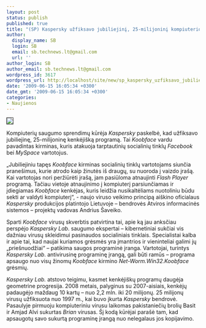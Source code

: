 ```yaml
---
layout: post
status: publish
published: true
title: "(SP) Kaspersky užfiksavo jubiliejinį, 25-milijoninį kompiuterio virusą"
author:
  display_name: SB
  login: SB
  email: sb.technews.lt@gmail.com
  url: ''
author_login: SB
author_email: sb.technews.lt@gmail.com
wordpress_id: 3617
wordpress_url: http://localhost/site/new/sp_kaspersky_uzfiksavo_jubiliejini__25milijonini_kompiuterio_virusa_/
date: '2009-06-15 16:05:34 +0300'
date_gmt: '2009-06-15 16:05:34 +0300'
categories:
- Naujienos
---
```

<div class="imgright"><img src="http://tbn3.google.com/images?q=tbn:ERvzqQcaa3WP3M:http://www.futursoftsolutions.com/catalog/images/kaspersky_logo.jpg" border="1" /></div>
<p>Kompiuterių saugumo sprendimų kūrėja <i>Kaspersky</i> paskelbė, kad užfiksavo jubiliejinę, 25-milijoninę kenkėjišką programą. Tai <i>Koobface</i> vardu pavadintas kirminas, kuris atakuoja tarptautinių socialinių tinklų <i>Facebook</i> bei <i>MySpace</i> vartotojus. </p>
<p>„Jubiliejiniu tapęs <i>Koobface</i> kirminas socialinių tinklų vartotojams siunčia pranešimus, kurie atrodo kaip žinutės iš draugų, su nuoroda į vaizdo įrašą. Kai vartotojas nori peržiūrėti įrašą, jam pasiūloma atnaujinti <i>Flash Player</i> programą. Tačiau vietoje atnaujinimo į kompiuterį parsiunčiamas ir įdiegiamas <i>Koobface</i> kenkėjas, kuris leidžia nusikaltėliams nuotoliniu būdu sekti ar valdyti kompiuterį“, - naujo viruso veikimo principą aiškino oficialaus <i>Kaspersky</i> produkcijos platintojo Lietuvoje – bendrovės Atviros informacinės sistemos – projektų vadovas Andrius Šaveiko.  </p>
<p>Sparti <i>Koobface</i> virusų skverbtis patvirtina tai, apie ką jau anksčiau perspėjo <i>Kaspersky Lab</i>. saugumo ekspertai – kibernetiniai sukčiai vis dažniau virusų skleidimui pasinaudos socialiniais tinklais. Specialistai kalba ir apie tai, kad naujai kuriamos grėsmės yra įmantrios ir vieninteliai galimi jų „priešnuodžiai“ – patikima saugos programinė įranga. Vartotojai, turintys <i>Kaspersky Lab</i>. antivirusinę programinę įrangą, gali būti ramūs – programa apsaugo nuo visų žinomų <i>Koobface</i> kirmino <i>Net-Worm.Win32.Koobface</i> grėsmių. </p>
<p><i>Kaspersky Lab.</i> atstovo teigimu, kasmet kenkėjiškų programų daugėja geometrine progresija. 2008 metais, palyginus su 2007-aisiais, kenkėjų padaugėjo maždaug 10 kartų – nuo 2,2 mln. iki 20 milijonų. 25 milijonų virusų užfiksuota nuo 1997 m., kai buvo įkurta <i>Kaspersky</i> bendrovė. Pasaulyje pirmuoju kompiuteriniu virusu laikomas pakistaniečių brolių Basit ir Amjad Alvi sukurtas <i>Brian</i> virusas. Šį kodą kūrėjai parašė tam, kad apsaugotų savo sukurtą programinę įrangą nuo nelegalaus jos kopijavimo. </p>
